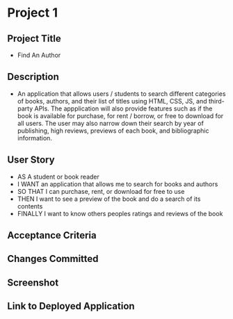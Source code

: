 #  Project 1

## Project Title
- Find An Author

## Description
- An application that allows users / students to search different categories of books, authors, and their list of titles using HTML, CSS, JS, and third-party APIs. The appplication will also provide features such as if the book is available for purchase, for rent / borrow, or free to download for all users. The user may also narrow down their search by year of publishing, high reviews, previews of each book, and bibliographic information.

## User Story
- AS A student or book reader
- I WANT an application that allows me to search for books and authors
- SO THAT I can purchase, rent, or download for free to use
- THEN I want to see a preview of the book and do a search of its contents
- FINALLY I want to know others peoples ratings and reviews of the book

## Acceptance Criteria

## Changes Committed

## Screenshot

## Link to Deployed Application

